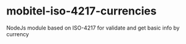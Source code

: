 # mobitel-iso-4217-currencies
NodeJs module based on ISO-4217 for validate and get basic info by currency
